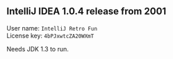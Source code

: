 ## IntelliJ IDEA 1.0.4 release from 2001

User name: `IntelliJ Retro Fun`\
License key: `4bPJxwtcZA20WXmT`

Needs JDK 1.3 to run.

